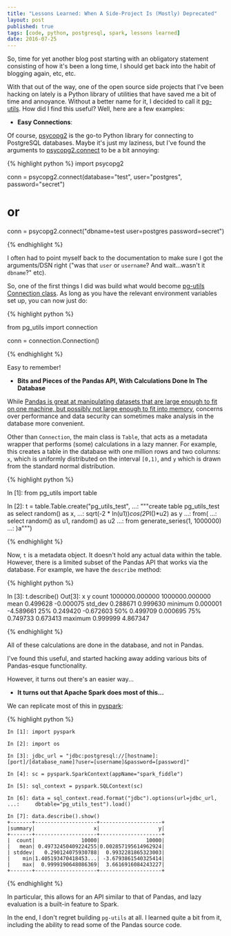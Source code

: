 ```yaml
---
title: "Lessons Learned: When A Side-Project Is (Mostly) Deprecated"
layout: post
published: true
tags: [code, python, postgresql, spark, lessons learned]
date: 2016-07-25
---
```


So, time for yet another blog post starting with an obligatory statement consisting of how it's been a long time, I should get back into the habit of blogging again, etc, etc.

With that out of the way, one of the open source side projects that I've been hacking on lately is a Python library of utilities that have saved me a bit of time and annoyance. Without a better name for it, I decided to call it [pg-utils](https://github.com/jackmaney/pg-utils). How did I find this useful? Well, here are a few examples:

* __Easy Connections__:

Of course, [psycopg2](http://initd.org/psycopg/docs/index.html) is the go-to Python library for connecting to PostgreSQL databases. Maybe it's just my laziness, but I've found the arguments to [psycopg2.connect](http://initd.org/psycopg/docs/module.html#psycopg2.connect) to be a bit annoying:

{% highlight python %}
import psycopg2

conn = psycopg2.connect(database="test", user="postgres", password="secret")

# or 

conn = psycopg2.connect("dbname=test user=postgres password=secret")

{% endhighlight %} 

I often had to point myself back to the documentation to make sure I got the arguments/DSN right ("was that `user` or `username`? And wait...wasn't it `dbname`?" etc).

So, one of the first things I did was build what would become [pg-utils Connection class](http://pg-utils.readthedocs.io/en/latest/connection.html). As long as you have the relevant environment variables set up, you can now just do:

{% highlight python %}

from pg_utils import connection

conn = connection.Connection()

{% endhighlight %}

Easy to remember!

* __Bits and Pieces of the Pandas API, With Calculations Done In The Database__

While [Pandas is great at manipulating datasets that are large enough to fit on one machine, but possibly not large enough to fit into memory](http://stackoverflow.com/questions/14262433/large-data-work-flows-using-pandas/14268804#14268804), concerns over performance and data security can sometimes make analysis in the database more convenient.

Other than `Connection`, the main class is `Table`, that acts as a metadata wrapper that performs (some) calculations in a lazy manner. For example, this creates a table in the database with one million rows and two columns: `x`, which is uniformly distributed on the interval `[0,1)`, and `y` which is drawn from the standard normal distribution.

{% highlight python %}

In [1]: from pg_utils import table

In [2]: t = table.Table.create("pg_utils_test",
   ...:         """create table pg_utils_test as
                    select random() as x,
   ...:             sqrt(-2 * ln(u1))*cos(2*PI()*u2) as y
   ...:             from(
   ...:                 select random() as u1, random() as u2
   ...:                 from generate_series(1, 1000000)
   ...:             )a""")

{% endhighlight %}

Now, `t` is a metadata object. It doesn't hold any actual data within the table. However, there is a limited subset of the Pandas API that works via the database. For example, we have the `describe` method:

{% highlight python %}

In [3]: t.describe()
Out[3]:
                      x               y
count    1000000.000000  1000000.000000
mean           0.499628       -0.000075
std_dev        0.288671        0.999630
minimum        0.000001       -4.589661
25%            0.249420       -0.672603
50%            0.499709        0.000695
75%            0.749733        0.673413
maximum        0.999999        4.867347

{% endhighlight %}

All of these calculations are done in the database, and not in Pandas. 

I've found this useful, and started hacking away adding various bits of Pandas-esque functionality.

However, it turns out there's an easier way...

* __It turns out that Apache Spark does most of this...__

We can replicate most of this in [pyspark](http://spark.apache.org/docs/latest/api/python/index.html):

{% highlight python %}

    In [1]: import pyspark

    In [2]: import os

    In [3]: jdbc_url = "jdbc:postgresql://[hostname]:[port]/[database_name]?user=[username]&password=[password]"

    In [4]: sc = pyspark.SparkContext(appName="spark_fiddle")

    In [5]: sql_context = pyspark.SQLContext(sc)

    In [6]: data = sql_context.read.format("jdbc").options(url=jdbc_url,
    ...:     dbtable="pg_utils_test").load()

    In [7]: data.describe().show()
    +-------+--------------------+--------------------+
    |summary|                   x|                   y|
    +-------+--------------------+--------------------+
    |  count|               10000|               10000|
    |   mean| 0.49732450409224255|0.002857195614962924|
    | stddev|   0.290124075930788|  0.9932281865323003|
    |    min|1.405193470418453...| -3.6793861540325414|
    |    max|  0.9999190648086369|  3.6616916084243227|
    +-------+--------------------+--------------------+

{% endhighlight %}

In particular, this allows for an API similar to that of Pandas, and lazy evaluation is a built-in feature to Spark.

In the end, I don't regret building `pg-utils` at all. I learned quite a bit from it, including the ability to read some of the Pandas source code.